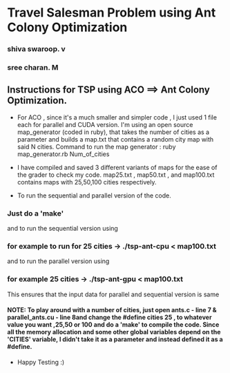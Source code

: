 
# Travel Salesman Problem using Ant Colony Optimization
### shiva swaroop. v
### sree charan. M


## Instructions for TSP using ACO ==> Ant Colony Optimization.

* For ACO , since it's a much smaller and simpler code , I just used 1 file each for parallel and CUDA version. I'm using an    open source map_generator (coded in ruby), that takes the number of cities as a parameter and builds a map.txt that contains a random city map with said N cities. 
Command to run the map generator : ruby map_generator.rb Num_of_cities
* I have compiled and saved 3 different variants of maps for the ease of the grader to check my code. map25.txt , map50.txt , and map100.txt contains maps with 25,50,100 cities respectively.

* To run the sequential and parallel version of the code. 
 ### Just do a 'make'
  and to run the sequential version using 
 ### for example to run for 25 cities -> ./tsp-ant-cpu < map100.txt
  and to run the parallel version using
 ### for example 25 cities -> ./tsp-ant-gpu < map100.txt
  This ensures that the input data for parallel and sequential version is same

#### NOTE: To play around with a number of cities, just open ants.c - line 7 & parallel_ants.cu - line 8and change the #define cities 25 , to whatever value you want ,25,50 or 100 and do a 'make' to compile the code. Since all the memory allocation and some other global variables depend on the 'CITIES' variable, I didn't take it as a parameter and instead defined it as a #define.


* Happy Testing :) 
